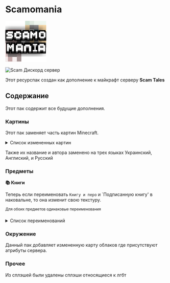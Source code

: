 # Scamomania
![Логотип Ресурспака.](Scamomania/pack.png) 

![Scam Дискорд сервер](https://img.shields.io/discord/1037240667484733471?logo=discord)

Этот ресурспак создан как дополнение к майкрафт серверу **Scam Tales** 

## Содержание
Этот пак содержит все будущие дополнения.

### Картины
Этот пак заменяет часть картин Minecraft.
<details>

<summary>Список измененных картин</summary>

`burning_skull` 

`creebet`

`fighters`

`pigscene`

`skeleton`

`void`

`wanderer`

`wither`

</details>

Также их название и автора заменено на трех языках Украинский, Англиский, и Русский

### Предметы
**📚 Книги**

Теперь если переименовать `Книгу и перо` и `Подписанную книгу' в наковальне, то она изменит свою текстуру.

<sup>Для обоих предметов одинаковые переименования</sup>
<details>

<summary>Список переименований</summary>

`Записка` 

`Свиток`

`Планшетка`

</details>


### Окружение
Данный пак добавляет измененную карту облаков где присутствуют атрибуты сервера.

### Прочее
Из сплэшей были удалены сплэши относящиеся к лгбт

